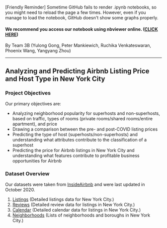 [Friendly Reminder] Sometime GitHub fails to render .ipynb notebooks, so you might need to reload the page a few times. However, even if you manage to load the notebook, GitHub doesn't show some graphs properly.

#### **We recommend you access our notebook using nbviewer online.** (**[CLICK HERE](https://nbviewer.jupyter.org/github/phoenix-w/BA780-Airbnb-Project/blob/main/Airbnb_Project.ipynb)**)

By Team 3B (Yulong Gong, Peter Mankiewich, Ruchika Venkateswaran, Phoenix Wang, Yangyang Zhou)

---


## Analyzing and Predicting Airbnb Listing Price and Host Type in New York City


### Project Objectives
Our primary objectives are:

* Analyzing neighborhood popularity for superhosts and non-superhosts, based on traffic, types of rooms (private rooms/shared rooms/entire apartment), and price
* Drawing a comparison between the pre- and post-COVID listing prices
* Predicting the type of host (superhosts/non-superhosts) and understanding what attributes contribute to the classification of a superhost
* Predicting the price for Airbnb listings in New York City and understanding what features contribute to profitable business opportunities for Airbnb

### Dataset Overview
Our datasets were taken from [InsideAirbnb](http://insideairbnb.com/get-the-data.html) and were last updated in October 2020.

1. [Listings](http://data.insideairbnb.com/united-states/ny/new-york-city/2020-10-05/data/listings.csv.gz) (Detailed listings data for New York City.)
2. [Reviews](http://data.insideairbnb.com/united-states/ny/new-york-city/2020-10-05/data/reviews.csv.gz) (Detailed review data for listings in New York City.)
3. [Calendar](http://data.insideairbnb.com/united-states/ny/new-york-city/2020-10-05/data/calendar.csv.gz) (Detailed calendar data for listings in New York City.)
4. [Neighborhoods](http://data.insideairbnb.com/united-states/ny/new-york-city/2020-10-05/visualisations/neighbourhoods.csv) (Lists of neighborhoods and boroughs in New York City.)
